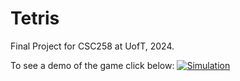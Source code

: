 # Tetris

Final Project for CSC258 at UofT, 2024. 

To see a demo of the game click below:
[![Simulation](https://youtu.be/3h_8-vMZnq8/0.jpg)](https://youtu.be/3h_8-vMZnq8)
